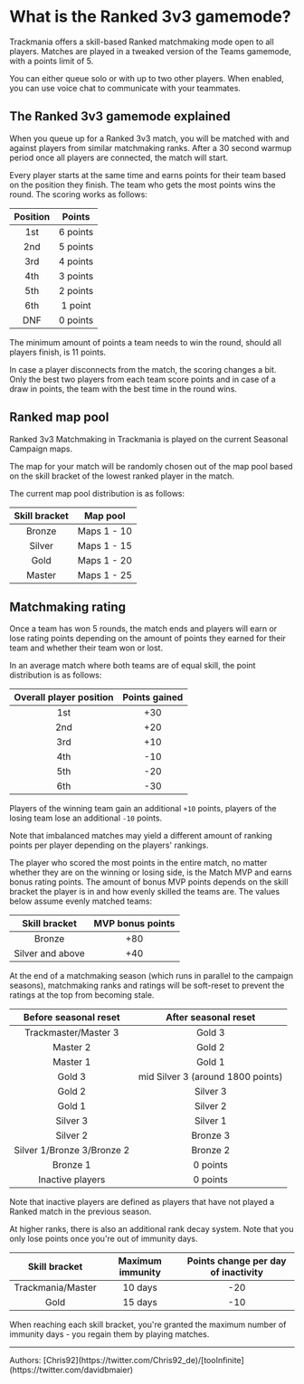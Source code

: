 # What is the Ranked 3v3 gamemode?

Trackmania offers a skill-based Ranked matchmaking mode open to all players.
Matches are played in a tweaked version of the Teams gamemode, with a points limit of 5.

You can either queue solo or with up to two other players.
When enabled, you can use voice chat to communicate with your teammates.

## The Ranked 3v3 gamemode explained

When you queue up for a Ranked 3v3 match, you will be matched with and against players from similar matchmaking ranks.
After a 30 second warmup period once all players are connected, the match will start.

Every player starts at the same time and earns points for their team based on the position they finish. The team who gets the most points wins the round.
The scoring works as follows:

| Position |  Points  |
| :------: | :------: |
|   1st    | 6 points |
|   2nd    | 5 points |
|   3rd    | 4 points |
|   4th    | 3 points |
|   5th    | 2 points |
|   6th    | 1 point  |
|   DNF    | 0 points |

The minimum amount of points a team needs to win the round, should all players finish, is 11 points.

In case a player disconnects from the match, the scoring changes a bit.
Only the best two players from each team score points and in case of a draw in points, the team with the best time in the round wins.

## Ranked map pool

Ranked 3v3 Matchmaking in Trackmania is played on the current Seasonal Campaign maps.

The map for your match will be randomly chosen out of the map pool based on the skill bracket of the lowest ranked player in the match.

The current map pool distribution is as follows:

| Skill bracket |  Map pool   |
| :-----------: | :---------: |
|    Bronze     | Maps 1 - 10 |
|    Silver     | Maps 1 - 15 |
|     Gold      | Maps 1 - 20 |
|    Master     | Maps 1 - 25 |

## Matchmaking rating

Once a team has won 5 rounds, the match ends and players will earn or lose rating points depending on the amount of points they earned for their team and whether their team won or lost.

In an average match where both teams are of equal skill, the point distribution is as follows:

| Overall player position | Points gained |
|:---:|:---:|
| 1st | +30 |
| 2nd | +20 |
| 3rd | +10 |
| 4th | -10 |
| 5th | -20 |
| 6th | -30 |

Players of the winning team gain an additional `+10` points, players of the losing team lose an additional `-10` points.

Note that imbalanced matches may yield a different amount of ranking points per player depending on the players' rankings.

The player who scored the most points in the entire match, no matter whether they are on the winning or losing side, is the Match MVP and earns bonus rating points.
The amount of bonus MVP points depends on the skill bracket the player is in and how evenly skilled the teams are. The values below assume evenly matched teams:

|  Skill bracket   | MVP bonus points |
| :--------------: | :--------------: |
|      Bronze      |       +80        |
| Silver and above |       +40        |

At the end of a matchmaking season (which runs in parallel to the campaign seasons), matchmaking ranks and ratings will be soft-reset to prevent the ratings at the top from becoming stale.

|   Before seasonal reset    |       After seasonal reset        |
| :------------------------: | :-------------------------------: |
|    Trackmaster/Master 3    |              Gold 3               |
|          Master 2          |              Gold 2               |
|          Master 1          |              Gold 1               |
|           Gold 3           | mid Silver 3 (around 1800 points) |
|           Gold 2           |             Silver 3              |
|           Gold 1           |             Silver 2              |
|          Silver 3          |             Silver 1              |
|          Silver 2          |             Bronze 3              |
| Silver 1/Bronze 3/Bronze 2 |             Bronze 2              |
|          Bronze 1          |             0 points              |
|      Inactive players      |             0 points              |

Note that inactive players are defined as players that have not played a Ranked match in the previous season.

At higher ranks, there is also an additional rank decay system. Note that you only lose points once you're out of immunity days.

|   Skill bracket   | Maximum immunity | Points change per day of inactivity |
| :---------------: | :--------------: | :---------------------------------: |
| Trackmania/Master |     10 days      |                 -20                 |
|       Gold        |     15 days      |                 -10                 |

When reaching each skill bracket, you're granted the maximum number of immunity days - you regain them by playing matches.

<hr>
Authors: [Chris92](https://twitter.com/Chris92_de)/[tooInfinite](https://twitter.com/davidbmaier)
